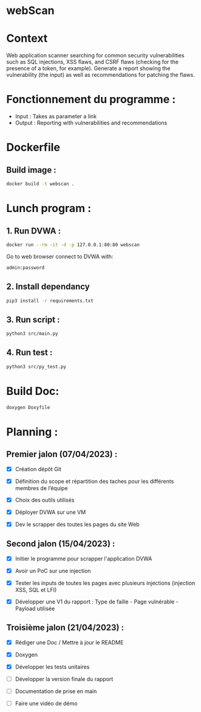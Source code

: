 # webScan

# Context

Web application scanner searching for common security vulnerabilities such as SQL injections, XSS flaws, and CSRF flaws (checking for the presence of a token, for example). Generate a report showing the vulnerability (the input) as well as recommendations for patching the flaws.

# Fonctionnement du programme :

- Input : Takes as parameter a link
- Output : Reporting with vulnerabilities and recommendations

# Dockerfile

## Build image :

```bash
docker build -t webscan .
```

# Lunch program : 

## 1. Run DVWA :

```bash
docker run --rm -it -d -p 127.0.0.1:80:80 webscan
```

Go to web browser connect to DVWA with:
```bash
admin:password
```

## 2. Install dependancy

```bash
pip3 install -r requirements.txt
```

## 3. Run script :

```bash
python3 src/main.py
```

## 4. Run test :
```bash
python3 src/py_test.py
```

# Build Doc:

```bash
doxygen Doxyfile
```

# Planning :

## Premier jalon (07/04/2023) :

- [x] Création dépôt Git

- [x] Définition du scope et répartition des taches pour les différents membres de l’équipe

- [x] Choix des outils utilisés

- [x] Déployer DVWA sur une VM

- [x] Dev le scrapper des toutes les pages du site Web

## Second jalon (15/04/2023) :

- [x] Initier le programme pour scrapper l'application DVWA

- [x] Avoir un PoC sur une injection

- [x] Tester les inputs de toutes les pages avec plusieurs injections (injection XSS, SQL et LFI)

- [x] Développer une V1 du rapport : Type de faille - Page vulnérable - Payload utilisée

## Troisième jalon (21/04/2023) :

- [x] Rédiger une Doc / Mettre à jour le README

- [x] Doxygen

- [x] Développer les tests unitaires

- [ ] Développer la version finale du rapport

- [ ] Documentation de prise en main

- [ ] Faire une vidéo de démo

```

```
